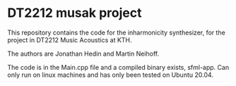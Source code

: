 # DT2212 musak project
This repository contains the code for the inharmonicity synthesizer, for the project in DT2212 Music Acoustics at KTH.

The authors are Jonathan Hedin and Martin Neihoff.

The code is in the Main.cpp file and a compiled binary exists, sfml-app. Can only run on linux machines and has only been tested on Ubuntu 20.04.
